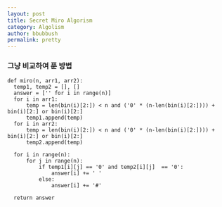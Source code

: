 ```yaml
---
layout: post
title: Secret Miro Algorism
category: Algolism
author: bbubbush
permalink: pretty
---
```



### 그냥 비교하여 푼 방법

    def miro(n, arr1, arr2):
      temp1, temp2 = [], []
      answer = ['' for i in range(n)]
      for i in arr1:
          temp = len(bin(i)[2:]) < n and ('0' * (n-len(bin(i)[2:]))) + bin(i)[2:] or bin(i)[2:]
          temp1.append(temp)
      for i in arr2:
          temp = len(bin(i)[2:]) < n and ('0' * (n-len(bin(i)[2:]))) + bin(i)[2:] or bin(i)[2:]
          temp2.append(temp)

      for i in range(n):
          for j in range(n):
              if temp1[i][j] == '0' and temp2[i][j]  == '0':
                  answer[i] += ' '
              else:
                  answer[i] += '#'

      return answer









<!-- <ul>
  {% for post in site.posts %}
    <li>
      <a href="{{ post.url }}">{{ post.title }}</a>
    </li>
  {% endfor %}
</ul> -->